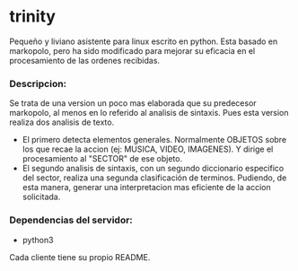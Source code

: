 # trinity
Pequeño y liviano asistente para linux escrito en python.
Esta basado en markopolo, pero ha sido modificado para mejorar su eficacia en el procesamiento de las ordenes recibidas.

### Descripcion:
Se trata de una version un poco mas elaborada que su predecesor markopolo, al menos en lo referido al analisis de sintaxis. Pues esta version realiza dos analisis de texto.
- El primero detecta elementos generales. Normalmente OBJETOS sobre los que recae la accion (ej: MUSICA, VIDEO, IMAGENES). Y dirige el procesamiento al "SECTOR" de ese objeto.
- El segundo analisis de sintaxis, con un segundo diccionario especifico del sector, realiza una segunda clasificación de terminos. Pudiendo, de esta manera, generar una interpretacion mas eficiente de la accion solicitada.


### Dependencias del servidor:
- python3

Cada cliente tiene su propio README.

